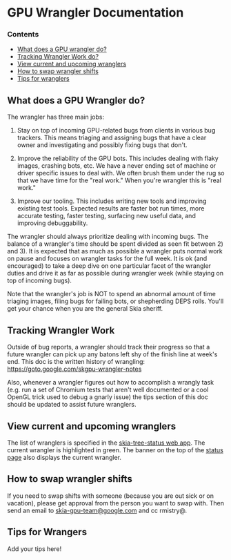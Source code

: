 GPU Wrangler Documentation
===========================

### Contents ###

*   [What does a GPU wrangler do?](#what_is_a_wrangler)
*   [Tracking Wrangler Work do?](#tracking)
*   [View current and upcoming wranglers](#view_current_upcoming_wranglers)
*   [How to swap wrangler shifts](#how_to_swap)
*   [Tips for wranglers](#tips)


<a name="what_is_a_wrangler"></a>
What does a  GPU Wrangler do?
-----------------------

The wrangler has three main jobs:

1) Stay on top of incoming GPU-related bugs from clients in various bug trackers. This means triaging and assigning bugs that have a clear owner and investigating and possibly fixing bugs that don't.


2) Improve the reliability of the GPU bots. This includes dealing with flaky images, crashing bots, etc. We have a never ending set of machine or driver specific issues to deal with. We often brush them under the rug so that we have time for the "real work." When you're wrangler this is "real work."


3) Improve our tooling. This includes writing new tools and improving existing test tools. Expected results are faster bot run times, more accurate testing, faster testing, surfacing new useful data, and improving debuggability.


The wrangler should always prioritize dealing with incoming bugs. The balance of a wrangler's time should be spent divided as seen fit between 2) and 3). It is expected that as much as possible a wrangler puts normal work on pause and focuses on wrangler tasks for the full week. It is ok (and encouraged) to take a deep dive on one particular facet of the wrangler duties and drive it as far as possible during wrangler week (while staying on top of incoming bugs).

Note that the wrangler's job is NOT to spend an abnormal amount of time triaging images, filing bugs for failing bots, or shepherding DEPS rolls. You'll get your chance when you are the general Skia sheriff.

<a name="tracking"></a>
Tracking Wrangler Work
-----------------------
Outside of bug reports, a wrangler should track their progress so that a future wrangler can pick up any batons left shy of the finish line at week's end. This doc is the written history of wrangling:
https://goto.google.com/skgpu-wrangler-notes

Also, whenever a wrangler figures out how to accomplish a wrangly task (e.g. run a set of Chromium tests that aren't well documented or a cool OpenGL trick used to debug a gnarly issue) the tips section of this doc should be updated to assist future wranglers.


<a name="view_current_upcoming_wranglers"></a>
View current and upcoming wranglers
----------------------------------

The list of wranglers is specified in the [skia-tree-status web app](http://skia-tree-status.appspot.com/gpu-sheriff). The current wrangler is highlighted in green.
The banner on the top of the [status page](https://status.skia.org) also displays the current wrangler.


<a name="how_to_swap"></a>
How to swap wrangler shifts
--------------------------

If you need to swap shifts with someone (because you are out sick or on vacation), please get approval from the person you want to swap with. Then send an email to skia-gpu-team@google.com and cc rmistry@.


<a name="tips"></a>
Tips for Wrangers
-----------------
Add your tips here!
